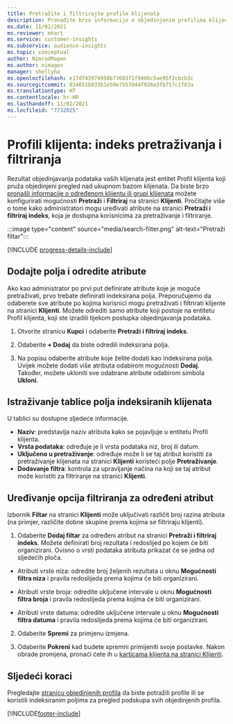 ```yaml
---
title: Pretražite i filtrirajte profile klijenata
description: Pronađite brzo informacije o objedinjenim profilima klijenata i filtrirajte određene atribute.
ms.date: 11/01/2021
ms.reviewer: mhart
ms.service: customer-insights
ms.subservice: audience-insights
ms.topic: conceptual
author: NimrodMagen
ms.author: nimagen
manager: shellyha
ms.openlocfilehash: e17d745974958b73683f1f9406c5ae95f2cbcb3c
ms.sourcegitcommit: 834651b933b1e50e7557d44f926a3fb757c1f83a
ms.translationtype: HT
ms.contentlocale: hr-HR
ms.lasthandoff: 11/02/2021
ms.locfileid: "7732025"
---
```

# <a name="customer-profiles-search--filter-index"></a>Profili klijenta: indeks pretraživanja i filtriranja

Rezultat objedinjavanja podataka vaših klijenata jest entitet Profil klijenta koji pruža objedinjeni pregled nad ukupnom bazom klijenata. Da biste brzo [pronašli informacije o određenom klijentu ili grupi klijenata](customer-profiles.md) možete konfigurirati mogućnosti **Pretraži** i **Filtriraj** na stranici **Klijenti**. Pročitajte više o tome kako administratori mogu uređivati atribute na stranici **Pretraži i filtriraj indeks**, koja je dostupna korisnicima za pretraživanje i filtriranje.

   :::image type="content" source="media/search-filter.png" alt-text="Pretraži filtar":::

[!INCLUDE [progress-details-include](../includes/progress-details-pane.md)]

## <a name="add-fields-and-specify-attributes"></a>Dodajte polja i odredite atribute

Ako kao administrator po prvi put definirate atribute koje je moguće pretraživati, prvo trebate definirati indeksirana polja. Preporučujemo da odaberete sve atribute po kojima korisnici mogu pretraživati i filtrirati klijente na stranici **Klijenti**. Možete odrediti samo atribute koji postoje na entitetu Profil klijenta, koji ste izradili tijekom postupka objedinjavanja podataka.

1. Otvorite stranicu **Kupci** i odaberite **Pretraži i filtriraj indeks**.

2. Odaberite **+ Dodaj** da biste odredili indeksirana polja.

3. Na popisu odaberite atribute koje želite dodati kao indeksirana polja. Uvijek možete dodati više atributa odabirom mogućnosti **Dodaj**. Također, možete ukloniti sve odabrane atribute odabirom simbola **Ukloni**.

## <a name="explore-the-indexed-customer-fields-table"></a>Istraživanje tablice polja indeksiranih klijenata

U tablici su dostupne sljedeće informacije.

- **Naziv**: predstavlja naziv atributa kako se pojavljuje u entitetu Profil klijenta.
- **Vrsta podataka**: određuje je li vrsta podataka niz, broj ili datum.
- **Uključeno u pretraživanje**: određuje može li se taj atribut koristiti za pretraživanje klijenata na stranici **Klijenti** koristeći polje **Pretraživanje**.
- **Dodavanje filtra**: kontrola za upravljanje načina na koji se taj atribut može koristiti za filtriranje na stranici **Klijenti**.

## <a name="editing-filtering-options-for-a-given-attribute"></a>Uređivanje opcija filtriranja za određeni atribut

Izbornik **Filtar** na stranici **Klijenti** može uključivati različit broj razina atributa (na primjer, različite dobne skupine prema kojima se filtriraju klijenti).

1. Odaberite **Dodaj filtar** za određeni atribut na stranici **Pretraži i filtriraj indeks**. Možete definirati broj rezultata i redoslijed po kojem će biti organizirani. Ovisno o vrsti podataka atributa prikazat će se jedna od sljedećih ploča.

- Atributi vrste niza: odredite broj željenih rezultata u oknu **Mogućnosti filtra niza** i pravila redoslijeda prema kojima će biti organizirani.

- Atributi vrste broja: odredite uključene intervale u oknu **Mogućnosti filtra broja** i pravila redoslijeda prema kojima će biti organizirani.

- Atributi vrste datuma: odredite uključene intervale u oknu **Mogućnosti filtra datuma** i pravila redoslijeda prema kojima će biti organizirani.

2. Odaberite **Spremi** za primjenu izmjena.

3. Odaberite **Pokreni** kad budete spremni primijeniti svoje postavke. Nakon obrade promjena, pronaći ćete ih u [karticama klijenta na stranici Klijenti](customer-profiles.md). 

## <a name="next-steps"></a>Sljedeći koraci

Pregledajte [stranicu objedinjenih profila](customer-profiles.md) da biste potražili profile ili se koristili indeksiranim poljima za pregled podskupa svih objedinjenih profila.


[!INCLUDE[footer-include](../includes/footer-banner.md)]
